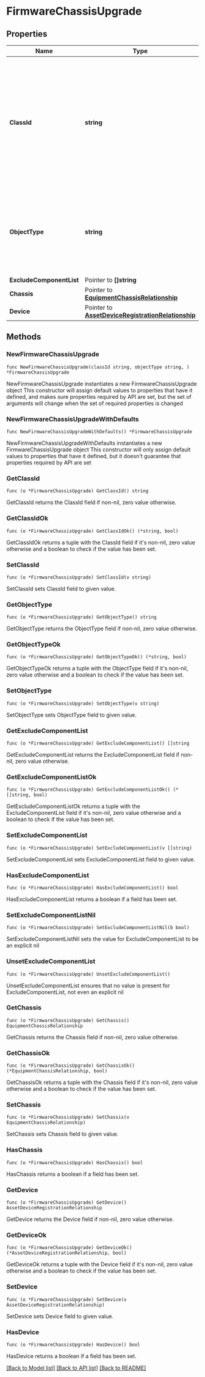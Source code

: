 # FirmwareChassisUpgrade

## Properties

Name | Type | Description | Notes
------------ | ------------- | ------------- | -------------
**ClassId** | **string** | The fully-qualified name of the instantiated, concrete type. This property is used as a discriminator to identify the type of the payload when marshaling and unmarshaling data. | [default to "firmware.ChassisUpgrade"]
**ObjectType** | **string** | The fully-qualified name of the instantiated, concrete type. The value should be the same as the &#39;ClassId&#39; property. | [default to "firmware.ChassisUpgrade"]
**ExcludeComponentList** | Pointer to **[]string** |  | [optional] 
**Chassis** | Pointer to [**EquipmentChassisRelationship**](EquipmentChassisRelationship.md) |  | [optional] 
**Device** | Pointer to [**AssetDeviceRegistrationRelationship**](AssetDeviceRegistrationRelationship.md) |  | [optional] 

## Methods

### NewFirmwareChassisUpgrade

`func NewFirmwareChassisUpgrade(classId string, objectType string, ) *FirmwareChassisUpgrade`

NewFirmwareChassisUpgrade instantiates a new FirmwareChassisUpgrade object
This constructor will assign default values to properties that have it defined,
and makes sure properties required by API are set, but the set of arguments
will change when the set of required properties is changed

### NewFirmwareChassisUpgradeWithDefaults

`func NewFirmwareChassisUpgradeWithDefaults() *FirmwareChassisUpgrade`

NewFirmwareChassisUpgradeWithDefaults instantiates a new FirmwareChassisUpgrade object
This constructor will only assign default values to properties that have it defined,
but it doesn't guarantee that properties required by API are set

### GetClassId

`func (o *FirmwareChassisUpgrade) GetClassId() string`

GetClassId returns the ClassId field if non-nil, zero value otherwise.

### GetClassIdOk

`func (o *FirmwareChassisUpgrade) GetClassIdOk() (*string, bool)`

GetClassIdOk returns a tuple with the ClassId field if it's non-nil, zero value otherwise
and a boolean to check if the value has been set.

### SetClassId

`func (o *FirmwareChassisUpgrade) SetClassId(v string)`

SetClassId sets ClassId field to given value.


### GetObjectType

`func (o *FirmwareChassisUpgrade) GetObjectType() string`

GetObjectType returns the ObjectType field if non-nil, zero value otherwise.

### GetObjectTypeOk

`func (o *FirmwareChassisUpgrade) GetObjectTypeOk() (*string, bool)`

GetObjectTypeOk returns a tuple with the ObjectType field if it's non-nil, zero value otherwise
and a boolean to check if the value has been set.

### SetObjectType

`func (o *FirmwareChassisUpgrade) SetObjectType(v string)`

SetObjectType sets ObjectType field to given value.


### GetExcludeComponentList

`func (o *FirmwareChassisUpgrade) GetExcludeComponentList() []string`

GetExcludeComponentList returns the ExcludeComponentList field if non-nil, zero value otherwise.

### GetExcludeComponentListOk

`func (o *FirmwareChassisUpgrade) GetExcludeComponentListOk() (*[]string, bool)`

GetExcludeComponentListOk returns a tuple with the ExcludeComponentList field if it's non-nil, zero value otherwise
and a boolean to check if the value has been set.

### SetExcludeComponentList

`func (o *FirmwareChassisUpgrade) SetExcludeComponentList(v []string)`

SetExcludeComponentList sets ExcludeComponentList field to given value.

### HasExcludeComponentList

`func (o *FirmwareChassisUpgrade) HasExcludeComponentList() bool`

HasExcludeComponentList returns a boolean if a field has been set.

### SetExcludeComponentListNil

`func (o *FirmwareChassisUpgrade) SetExcludeComponentListNil(b bool)`

 SetExcludeComponentListNil sets the value for ExcludeComponentList to be an explicit nil

### UnsetExcludeComponentList
`func (o *FirmwareChassisUpgrade) UnsetExcludeComponentList()`

UnsetExcludeComponentList ensures that no value is present for ExcludeComponentList, not even an explicit nil
### GetChassis

`func (o *FirmwareChassisUpgrade) GetChassis() EquipmentChassisRelationship`

GetChassis returns the Chassis field if non-nil, zero value otherwise.

### GetChassisOk

`func (o *FirmwareChassisUpgrade) GetChassisOk() (*EquipmentChassisRelationship, bool)`

GetChassisOk returns a tuple with the Chassis field if it's non-nil, zero value otherwise
and a boolean to check if the value has been set.

### SetChassis

`func (o *FirmwareChassisUpgrade) SetChassis(v EquipmentChassisRelationship)`

SetChassis sets Chassis field to given value.

### HasChassis

`func (o *FirmwareChassisUpgrade) HasChassis() bool`

HasChassis returns a boolean if a field has been set.

### GetDevice

`func (o *FirmwareChassisUpgrade) GetDevice() AssetDeviceRegistrationRelationship`

GetDevice returns the Device field if non-nil, zero value otherwise.

### GetDeviceOk

`func (o *FirmwareChassisUpgrade) GetDeviceOk() (*AssetDeviceRegistrationRelationship, bool)`

GetDeviceOk returns a tuple with the Device field if it's non-nil, zero value otherwise
and a boolean to check if the value has been set.

### SetDevice

`func (o *FirmwareChassisUpgrade) SetDevice(v AssetDeviceRegistrationRelationship)`

SetDevice sets Device field to given value.

### HasDevice

`func (o *FirmwareChassisUpgrade) HasDevice() bool`

HasDevice returns a boolean if a field has been set.


[[Back to Model list]](../README.md#documentation-for-models) [[Back to API list]](../README.md#documentation-for-api-endpoints) [[Back to README]](../README.md)


